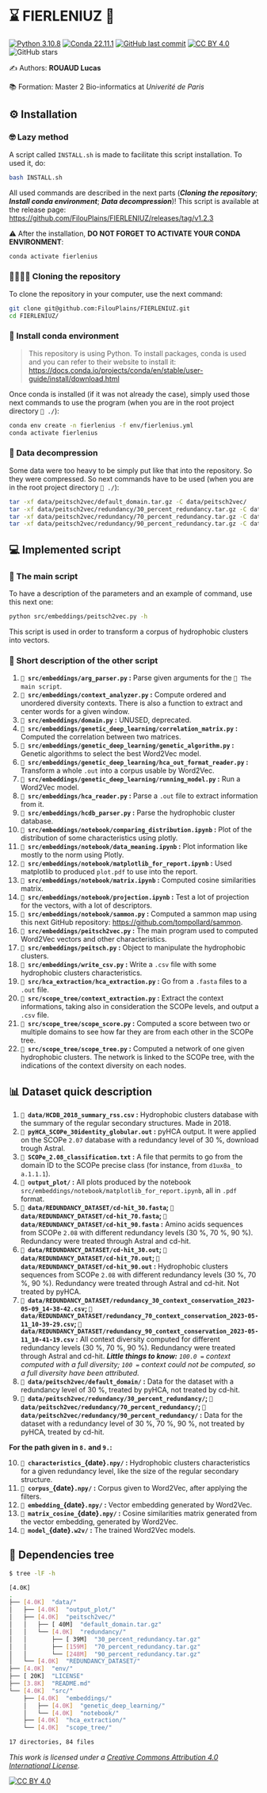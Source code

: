 # ⌛️ FIERLENIUZ 🦙

[![Python 3.10.8](https://img.shields.io/badge/python-%E2%89%A5_3.10.8-blue.svg)](https://www.python.org/downloads/release/python-397/)
[![Conda 22.11.1](https://img.shields.io/badge/miniconda-%E2%89%A5_22.11.1-green.svg)](https://docs.conda.io/en/latest/miniconda.html)
[![GitHub last commit](https://img.shields.io/github/last-commit/FilouPlains/FIERLENIUZ.svg)](https://github.com/FilouPlains/FIERLENIUZ)
[![CC BY 4.0](https://img.shields.io/badge/License-CC%20BY%204.0-lightgrey.svg)](http://creativecommons.org/licenses/by/4.0/)
![GitHub stars](https://img.shields.io/github/stars/FilouPlains/FIERLENIUZ.svg?style=social)

✍ Authors: **ROUAUD Lucas**

📚 Formation: Master 2 Bio-informatics at *Univerité de Paris*

## ⚙️ Installation

### 🤓 Lazy method

A script called `INSTALL.sh` is made to facilitate this script installation. To used it, do:

```bash
bash INSTALL.sh
```

All used commands are described in the next parts (_**Cloning the repository**_; _**Install conda environment**_; _**Data decompression**_)! This script is available at the release page: https://github.com/FilouPlains/FIERLENIUZ/releases/tag/v1.2.3

⚠️ After the installation, **DO NOT FORGET TO ACTIVATE YOUR CONDA ENVIRONMENT**:

```bash
conda activate fierlenius
```

### 🧍‍♂️🧍‍♂️ Cloning the repository

To clone the repository in your computer, use the next command:

```bash
git clone git@github.com:FilouPlains/FIERLENIUZ.git
cd FIERLENIUZ/
```

### 📶 Install conda environment

> This repository is using Python. To install packages, conda is used and you can refer to their website to install it: https://docs.conda.io/projects/conda/en/stable/user-guide/install/download.html

Once conda is installed (if it was not already the case), simply used those next commands to use the program (when you are in the root project directory `📁 ./`):

```bash
conda env create -n fierlenius -f env/fierlenius.yml
conda activate fierlenius
```

### 📂 Data decompression

Some data were too heavy to be simply put like that into the repository. So they were compressed. So next commands have to be used (when you are in the root project directory `📁 ./`):

```bash
tar -xf data/peitsch2vec/default_domain.tar.gz -C data/peitsch2vec/
tar -xf data/peitsch2vec/redundancy/30_percent_redundancy.tar.gz -C data/peitsch2vec/redundancy/
tar -xf data/peitsch2vec/redundancy/70_percent_redundancy.tar.gz -C data/peitsch2vec/redundancy/
tar -xf data/peitsch2vec/redundancy/90_percent_redundancy.tar.gz -C data/peitsch2vec/redundancy/
```

## 💻 Implemented script

### 💾 The main script

To have a description of the parameters and an example of command, use this next one:

```bash
python src/embeddings/peitsch2vec.py -h
```

This script is used in order to transform a corpus of hydrophobic clusters into vectors.

### 📜 Short description of the other script

1. **`📁 src/embeddings/arg_parser.py` :** Parse given arguments for the `💾 The main script`.
2. **`📁 src/embeddings/context_analyzer.py` :** Compute ordered and unordered diversity contexts. There is also a function to extract and center words for a given window.
3. **`📁 src/embeddings/domain.py` :** UNUSED, deprecated.
4. **`📁 src/embeddings/genetic_deep_learning/correlation_matrix.py` :** Computed the correlation between two matrices.
5. **`📁 src/embeddings/genetic_deep_learning/genetic_algorithm.py` :** Genetic algorithms to select the best Word2Vec model.
6. **`📁 src/embeddings/genetic_deep_learning/hca_out_format_reader.py` :** Transform a whole `.out` into a corpus usable by Word2Vec.
7. **`📁 src/embeddings/genetic_deep_learning/running_model.py` :** Run a Word2Vec model.
8. **`📁 src/embeddings/hca_reader.py` :** Parse a `.out` file to extract information from it.
9. **`📁 src/embeddings/hcdb_parser.py` :** Parse the hydrophobic cluster database.
10. **`📁 src/embeddings/notebook/comparing_distribution.ipynb` :** Plot of the distribution of some characteristics using plotly.
11. **`📁 src/embeddings/notebook/data_meaning.ipynb` :** Plot information like mostly to the norm using Plotly.
12. **`📁 src/embeddings/notebook/matplotlib_for_report.ipynb` :** Used matplotlib to produced `plot.pdf` to use into the report.
13. **`📁 src/embeddings/notebook/matrix.ipynb` :** Computed cosine similarities matrix.
14. **`📁 src/embeddings/notebook/projection.ipynb` :** Test a lot of projection for the vectors, with a lot of descriptors.
15. **`📁 src/embeddings/notebook/sammon.py` :** Computed a sammon map using this next GitHub repository: https://github.com/tompollard/sammon.
16. **`📁 src/embeddings/peitsch2vec.py` :** The main program used to computed Word2Vec vectors and other characteristics.
17. **`📁 src/embeddings/peitsch.py` :** Object to manipulate the hydrophobic clusters.
18. **`📁 src/embeddings/write_csv.py` :** Write a `.csv` file with some hydrophobic clusters characteristics.
19. **`📁 src/hca_extraction/hca_extraction.py` :** Go from a `.fasta` files to a `.out` file.
20. **`📁 src/scope_tree/context_extraction.py` :** Extract the context informations, taking also in consideration the SCOPe levels, and output a `.csv` file.
21. **`📁 src/scope_tree/scope_score.py` :** Computed a score between two or multiple domains to see how far they are from each other in the SCOPe tree.
22. **`📁 src/scope_tree/scope_tree.py` :** Computed a network of one given hydrophobic clusters. The network is linked to the SCOPe tree, with the indications of the context diversity on each nodes.

## 📊 Dataset quick description

1. **`📁 data/HCDB_2018_summary_rss.csv` :** Hydrophobic clusters database with the summary of the regular secondary structures. Made in 2018.
2. **`📁 pyHCA_SCOPe_30identity_globular.out` :** pyHCA output. It were applied on the SCOPe `2.07` database with a redundancy level of 30 %, download trough Astral.
3. **`📁 SCOPe_2.08_classification.txt` :** A file that permits to go from the domain ID to the SCOPe precise class (for instance, from `d1ux8a_` to `a.1.1.1`).
4. **`📁 output_plot/` :** All plots produced by the notebook `src/embeddings/notebook/matplotlib_for_report.ipynb`, all in `.pdf` format.
5. **`📁 data/REDUNDANCY_DATASET/cd-hit_30.fasta`; `📁 data/REDUNDANCY_DATASET/cd-hit_70.fasta`; `📁 data/REDUNDANCY_DATASET/cd-hit_90.fasta` :** Amino acids sequences from SCOPe `2.08` with different redundancy levels (30 %, 70 %, 90 %). Redundancy were treated through Astral and cd-hit.
6. **`📁 data/REDUNDANCY_DATASET/cd-hit_30.out`; `📁 data/REDUNDANCY_DATASET/cd-hit_70.out`; `📁 data/REDUNDANCY_DATASET/cd-hit_90.out` :** Hydrophobic clusters sequences from SCOPe `2.08` with different redundancy levels (30 %, 70 %, 90 %). Redundancy were treated through Astral and cd-hit. Not treated by pyHCA.
7. **`📁 data/REDUNDANCY_DATASET/redundancy_30_context_conservation_2023-05-09_14-38-42.csv`; `📁 data/REDUNDANCY_DATASET/redundancy_70_context_conservation_2023-05-11_10-39-29.csv`; `📁 data/REDUNDANCY_DATASET/redundancy_90_context_conservation_2023-05-11_10-41-19.csv` :** All context diversity computed for different redundancy levels (30 %, 70 %, 90 %). Redundancy were treated through Astral and cd-hit. _**Little things to know:** `100.0 =` context computed with a full diversity; `100 =` context could not be computed, so a full diversity have been attributed._
8. **`📁 data/peitsch2vec/default_domain/` :** Data for the dataset with a redundancy level of 30 %, treated by pyHCA, not treated by cd-hit.
9. **`📁 data/peitsch2vec/redundancy/30_percent_redundancy/`; `📁 data/peitsch2vec/redundancy/70_percent_redundancy/`; `📁 data/peitsch2vec/redundancy/90_percent_redundancy/` :** Data for the dataset with a redundancy level of 30 %, 70 %, 90 %, not treated by pyHCA, treated by cd-hit.

**For the path given in `8.` and `9.`:**

10. **`📁 characteristics_`{date}`.npy/` :** Hydrophobic clusters characteristics for a given redundancy level, like the size of the regular secondary structure.
11. **`📁 corpus_`{date}`.npy/` :** Corpus given to Word2Vec, after applying the filters.
12. **`📁 embedding_`{date}`.npy/` :** Vector embedding generated by Word2Vec.
13. **`📁 matrix_cosine_`{date}`.npy/` :** Cosine similarities matrix generated from the vector embedding, generated by Word2Vec.
14. **`📁 model_`{date}`.w2v/` :** The trained Word2Vec models.

## 🌲 Dependencies tree

```bash
$ tree -lF -h

[4.0K]
.
├── [4.0K]  "data/"
│   ├── [4.0K]  "output_plot/"
│   ├── [4.0K]  "peitsch2vec/"
│   │   ├── [ 40M]  "default_domain.tar.gz"
│   │   └── [4.0K]  "redundancy/"
│   │       ├── [ 39M]  "30_percent_redundancy.tar.gz"
│   │       ├── [159M]  "70_percent_redundancy.tar.gz"
│   │       └── [248M]  "90_percent_redundancy.tar.gz"
│   └── [4.0K]  "REDUNDANCY_DATASET/"
├── [4.0K]  "env/"
├── [ 20K]  "LICENSE"
├── [3.8K]  "README.md"
└── [4.0K]  "src/"
    ├── [4.0K]  "embeddings/"
    │   ├── [4.0K]  "genetic_deep_learning/"
    │   └── [4.0K]  "notebook/"
    ├── [4.0K]  "hca_extraction/"
    └── [4.0K]  "scope_tree/"

17 directories, 84 files
```

_This work is licensed under a [Creative Commons Attribution 4.0 International License](http://creativecommons.org/licenses/by/4.0/)._

[![CC BY 4.0](https://i.creativecommons.org/l/by/4.0/88x31.png)](http://creativecommons.org/licenses/by/4.0/)
